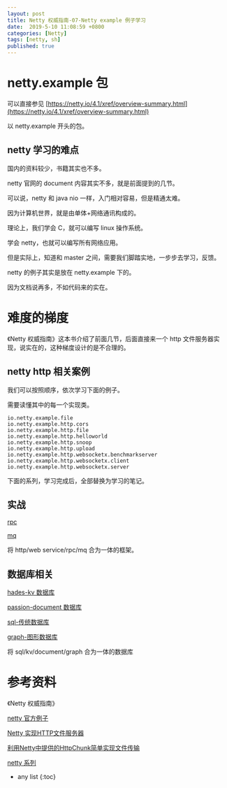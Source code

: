 ```yaml
---
layout: post
title: Netty 权威指南-07-Netty example 例子学习
date:  2019-5-10 11:08:59 +0800
categories: [Netty]
tags: [netty, sh]
published: true
---
```


# netty.example 包

可以直接参见 [https://netty.io/4.1/xref/overview-summary.html](https://netty.io/4.1/xref/overview-summary.html)

以  netty.example 开头的包。

## netty 学习的难点

国内的资料较少，书籍其实也不多。

netty 官网的 document 内容其实不多，就是前面提到的几节。

可以说，netty 和 java nio 一样，入门相对容易，但是精通太难。

因为计算机世界，就是由单体+网络通讯构成的。

理论上，我们学会 C，就可以编写 linux 操作系统。

学会 netty，也就可以编写所有网络应用。

但是实际上，知道和 master 之间，需要我们脚踏实地，一步步去学习，反馈。

netty 的例子其实是放在 netty.example 下的。

因为文档说再多，不如代码来的实在。

# 难度的梯度

《Netty 权威指南》这本书介绍了前面几节，后面直接来一个 http 文件服务器实现，说实在的，这种梯度设计的是不合理的。

## netty http 相关案例

我们可以按照顺序，依次学习下面的例子。

需要读懂其中的每一个实现类。

```
io.netty.example.file
io.netty.example.http.cors
io.netty.example.http.file
io.netty.example.http.helloworld
io.netty.example.http.snoop
io.netty.example.http.upload
io.netty.example.http.websocketx.benchmarkserver
io.netty.example.http.websocketx.client
io.netty.example.http.websocketx.server
```

下面的系列，学习完成后，全部替换为学习的笔记。

## 实战

[rpc](https://blog.csdn.net/yinbucheng/article/details/77095229)

[mq](https://blog.csdn.net/yinbucheng/article/details/77095264)

将 http/web service/rpc/mq 合为一体的框架。

## 数据库相关

[hades-kv 数据库]()

[passion-document 数据库]()

[sql-传统数据库]()

[graph-图形数据库]()

将 sql/kv/document/graph 合为一体的数据库

# 参考资料

《Netty 权威指南》

[netty 官方例子](https://netty.io/4.1/xref/io/netty/example/http/file/package-summary.html)

[Netty 实现HTTP文件服务器](https://blog.csdn.net/yinbucheng/article/details/77278641)

[利用Netty中提供的HttpChunk简单实现文件传输](http://www.west999.com/cms/wiki/code/2018-07-20/36526.html)

[netty 系列](https://blog.csdn.net/yinbucheng/article/category/6998392)

* any list
{:toc}